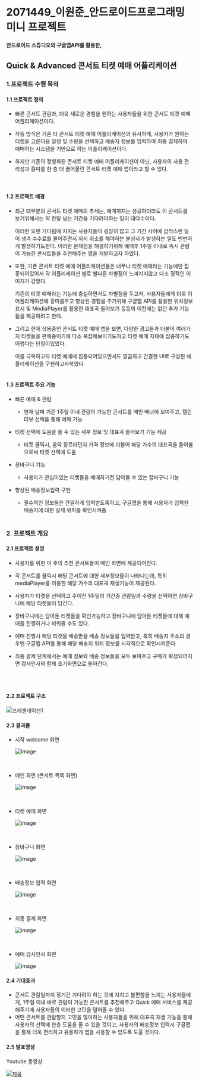# 2071449_이원준_안드로이드프로그래밍 미니 프로젝트
#### 안드로이드 스튜디오와 구글맵API를 활용한, 

## Quick & Advanced 콘서트 티켓 예매 어플리케이션




### 1.프로젝트 수행 목적

#### 1.1 프로젝트 정의

* 빠른 콘서트 관람과, 더욱 새로운 경험을 원하는 사용자들을 위한 콘서트 티켓 예매 어플리케이션이다.
  
* 작동 방식은 기존 타 콘서트 티켓 예매 어플리케이션과 유사하게, 사용자가 원하는 티켓을 고른다음 일정 및 수량을 선택하고 배송지 정보를 입력하여 최종 결제하여 예매하는 시스템을 기반으로 하는 어플리케이션이다.

* 하지만 기존의 정형화된 콘서트 티켓 예매 어플리케이션이 아닌, 사용자의 사용 편리성과 흥미를 한 층 더 끌어올린 콘서트 티켓 예매 앱이라고 할 수 있다.  
<br><br>

#### 1.2 프로젝트 배경

* 최근 대부분의 콘서트 티켓 예매의 추세는, 예매까지는 성공하더라도 이 콘서트를 보기위해서는 약 한달 넘는 기간을 기다려야하는 일이 대다수이다.
  
  이러한 오랜 기다림에 지치는 사용자들이 굉장히 많고 그 기간 사이에 갑작스런 일이 생겨 수수료를 물어주면서 까지 취소를 해야하는 불상사가 발생하는 일도 빈번하게 발생하기도한다.
  이러한 문제점을 해결하기위해 예매후 1주일 이내로 즉시 관람이 가능한 콘서트들을 추천해주는 앱을 개발하고자 하였다.
  
* 또한, 기존 콘서트 티켓 예매 어플리케이션들은 너무나 티켓 예매라는 기능에만 집중되어있어서 각 어플리케이션 별로 별다른 차별점이 느껴지지않고 다소 정적인 이미지가 강했다.

  기존의 티켓 예매라는 기능에 충실하면서도 차별점을 두고자, 사용자들에게 더욱 이 어플리케이션에 흥미를주고
  향상된 경험을 주기위해 구글맵 API를 활용한 위치정보 표시 및 MediaPlayer를 활용한 대표곡 들어보기 등등의 이전에는 없던 추가 기능들을 제공하려고 한다.

* 그리고 현재 상용중인 콘서트 티켓 예매 앱을 보면, 다양한 광고들과 더불어 여러가지 티켓들을 판매중이기에 다소 복잡해보이기도하고 티켓 예매 자체에 집중하기도 어렵다는 단점이있었다.

  이를 극복하고자 티켓 예매에 집중되어있으면서도 깔끔하고 간결한 UI로 구성된 에플리케이션을 구현하고자하였다. 
<br><br>
#### 1.3 프로젝트 주요 기능

* 빠른 예매 & 관람
  
  * 현재 날짜 기준 1주일 이내 관람이 가능한 콘서트를 메인 배너에 보여주고, 캘린더뷰 선택을 통해 예매 가능
    
* 티켓 선택에 도움을 줄 수 있는 세부 정보 및 대표곡 들어보기 기능 제공
  
  * 티켓 클릭시, 음악 장르라던지 가격 정보에 더불어 해당 가수의 대표곡을 들어봄으로써 티켓 선택에 도움
    
* 장바구니 기능
  
  * 사용자가 관심이있는 티켓들을 예매하기전 담아둘 수 있는 장바구니 기능
    
* 향상된 배송정보입력 구현
  
  * 필수적인 정보들은 간결하게 입력받도록하고, 구글맵을 통해 사용자가 입력한 배송지에 대한 실제 위치를 확인시켜줌 
<br><br>
### 2. 프로젝트 개요

#### 2.1 프로젝트 설명

* 사용자를 위한 이 주의 추천 콘서트들이 메인 화면에 제공되어진다.
  
* 각 콘서트를 클릭시 해당 콘서트에 대한 세부정보들이 나타나는데, 특히 mediaPlayer를 이용한 해당 가수의 대표곡 재생기능이 제공된다.
  
* 사용자가 티켓을 선택하고 주어진 1주일의 기간중 관람일과 수량을 선택하면 장바구니에 해당 티켓들이 담긴다.
  
* 장바구니에는 담아둔 티켓들을 확인가능하고 장바구니에 담아둔 티켓들에 대해 예매를 진행하거나 비워줄 수도 있다.
  
* 예매 진행시 해당 티켓을 배송받을 배송 정보들을 입력받고, 특히 배송지 주소의 경우엔 구글맵 API를 통해 해당 배송지 위치 정보를 시각적으로 확인시켜준다.
  
* 최종 결제 단계에서는 예매 정보와 배송 정보들을 모두 보여주고 구매가 확정되어지면 감사인사와 함께 초기화면으로 돌아간다.

<br><br>
#### 2.2 프로젝트 구조

![프레젠테이션1](https://github.com/000jun26/MiniProject_TicketReservationApp/assets/146986774/d4a84d32-8957-422f-a474-04803b2f169a)




#### 2.3 결과물

* 시작 welcome 화면
  

  ![image](https://github.com/000jun26/MiniProject_TicketReservationApp/assets/146986774/52e0d196-df5c-424d-979e-9a0a82711af8)


<br>

* 메인 화면 (콘서트 목록 화면)
  

  ![image](https://github.com/000jun26/MiniProject_TicketReservationApp/assets/146986774/8997cf5f-389d-4229-81ca-d74336960990)


<br>

* 티켓 예매 화면
  

  ![image](https://github.com/000jun26/MiniProject_TicketReservationApp/assets/146986774/5b390399-0358-4f67-9ae3-af5219c3efef)


<br>

* 장바구니 화면
  
  
  ![image](https://github.com/000jun26/MiniProject_TicketReservationApp/assets/146986774/9977d329-61b2-48fe-ac9e-5dec762d6dc9)

<br>


* 배송정보 입력 화면
  
  
  ![image](https://github.com/000jun26/MiniProject_TicketReservationApp/assets/146986774/25ca4907-1cd0-4872-97e2-cd3aca449fe2)


<br>

* 최종 결제 화면
  
  
  ![image](https://github.com/000jun26/MiniProject_TicketReservationApp/assets/146986774/a3825f4b-05ff-4252-af12-0649f889ec8d)

<br>


* 예매 감사인사 화면
  

   ![image](https://github.com/000jun26/MiniProject_TicketReservationApp/assets/146986774/7c9d78de-82b7-4a58-8925-e3f701452028)




#### 2.4 기대효과

* 콘서트 관람일까지 장기간 기다려야 하는 것에 지치고 불편함을 느끼는 사용자들에게, 1주일 이내 바로 관람이 가능한 콘서트를 추천해주고 Quick 예매 서비스를 제공해주기에 사용자들의 이러한 고민을 덜어줄 수 있다.
* 어떤 콘서트를 관람할지 고민을 많이하는 사용자들을 위해 대표곡 재생 기능을 통해 사용자의 선택에 한층 도움을 줄 수 있을 것이고, 사용자의 배송정보 입력시 구글맵을 통해 더욱 편리하고 유용하게 앱을 사용할 수 있도록 도울 것이다.  


#### 2.5 발표영상

Youtube 동영상


 [![제목](https://github.com/000jun26/MiniProject_TicketReservationApp/assets/146986774/cb69132b-72e1-4819-ba0a-39ad1f402552)](https://www.youtube.com/watch?v=IZ48rEiPtSY)
